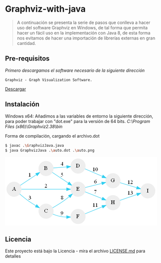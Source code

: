 # Graphviz-with-java
> A continuación se presenta la serie de pasos que conlleva a hacer uso del software Graphviz en Windows, de tal forma que permita hacer un fácil uso en la implementación con Java 8, de esta forma nos evitamos de hacer una importación de librerías externas en gran cantidad.

## Pre-requisitos
_Primero descargamos el software necesario de la siguiente dirección_

```
Graphviz - Graph Visualization Software.
```
[Descargar](http://www.graphviz.org/download/)

## Instalación

Windows x64:
Añadimos a las variables de entorno la siguiente dirección, para poder trabajar con "dot.exe" para la versión de 64 bits.
_C:\Program Files (x86)\Graphviz2.38\bin_

Forma de compilación, cargando el archivo.dot
```sh
$ javac .\GraphvizJava.java
$ java GraphvizJava .\auto.dot .\auto.png
```

![1](./automata.png?raw=true "Autómata Generado")

## Licencia
Este proyecto está bajo la Licencia - mira el archivo [LICENSE.md](LICENSE.md) para detalles
